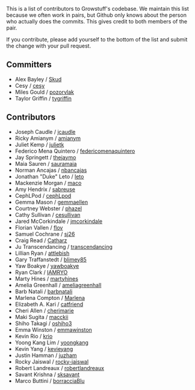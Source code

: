 This is a list of contributors to Growstuff's codebase.  We maintain
this list because we often work in pairs, but Github only knows about the
person who actually does the commits. This gives credit to both members
of the pair.

If you contribute, please add yourself to the bottom of the list and
submit the change with your pull request.

## Committers

- Alex Bayley / [Skud](https://github.com/Skud)
- Cesy / [cesy](https://github.com/cesy)
- Miles Gould / [pozorvlak](https://github.com/pozorvlak)
- Taylor Griffin / [tygriffin](https://github.com/tygriffin)

## Contributors

- Joseph Caudle / [jcaudle](https://github.com/jcaudle)
- Ricky Amianym / [amianym](https://github.com/amianym)
- Juliet Kemp / [julietk](https://github.com/julietk)
- Federico Mena Quintero / [federicomenaquintero](https://github.com/federicomenaquintero)
- Jay Springett / [thejaymo](https://github.com/thejaymo)
- Maia Sauren / [sauramaia](https://github.com/sauramaia)
- Norman Ancajas / [nbancajas](https://github.com/nbancajas)
- Jonathan "Duke" Leto / [leto](https://github.com/leto)
- Mackenzie Morgan / [maco](https://github.com/maco)
- Amy Hendrix / [sabreuse](https://github.com/sabreuse)
- CephLPod / [cephLpod](https://github.com/cephLpod/)
- Gemma Mason / [gemmaellen](https://github.com/gemmaellen)
- Courtney Webster / [phazel](https://github.com/phazel/)
- Cathy Sullivan / [cesullivan](https://github.com/cesullivan)
- Jared McCorkindale / [jmcorkindale](https://github.com/jmcorkindale)
- Florian Vallen / [flov](https://github.com/flov)
- Samuel Cochrane / [sj26](https://github.com/sj26)
- Craig Read / [Catharz](https://github.com/Catharz)
- Ju Transcendancing / [transcendancing](https://github.com/transcendancing)
- Lillian Ryan / [attlebish](https://github.com/attlebish)
- Gary Traffanstedt / [blimey85](https://github.com/blimey85)
- Yaw Boakye / [yawboakye](https://github.com/yawboakye)
- Ryan Clark / [IAMRYO](https://github.com/IAMRYO)
- Marty Hines / [martyhines](https://github.com/martyhines)
- Amelia Greenhall / [ameliagreenhall](https://github.com/ameliagreenhall)
- Barb Natali / [barbnatali](https://github.com/barbnatali)
- Marlena Compton / [Marlena](https://github.com/marlena)
- Elizabeth A. Kari / [catfriend](https://github.com/catfriend)
- Cheri Allen / [cherimarie](https://github.com/cherimarie)
- Maki Sugita / [macckii](https:://github.com/macckii)
- Shiho Takagi / [oshiho3](https://github.com/oshiho3)
- Emma Winston / [emmawinston](https://github.com/emmawinston)
- Kevin Rio / [krio](https://github.com/krio)
- Yoong Kang Lim / [yoongkang](https://github.com/yoongkang)
- Kevin Yang / [kevieyang](https://github.com/kevieyang)
- Justin Hamman / [juzham](https://github.com/juzham)
- Rocky Jaiswal / [rocky-jaiswal](https://github.com/rocky-jaiswal)
- Robert Landreaux / [robertlandreaux](https://github.com/robertlandreaux)
- Savant Krishna / [sksavant](https://github.com/sksavant)
- Marco Buttini / [borracciaBlu](https://github.com/borracciaBlu)

